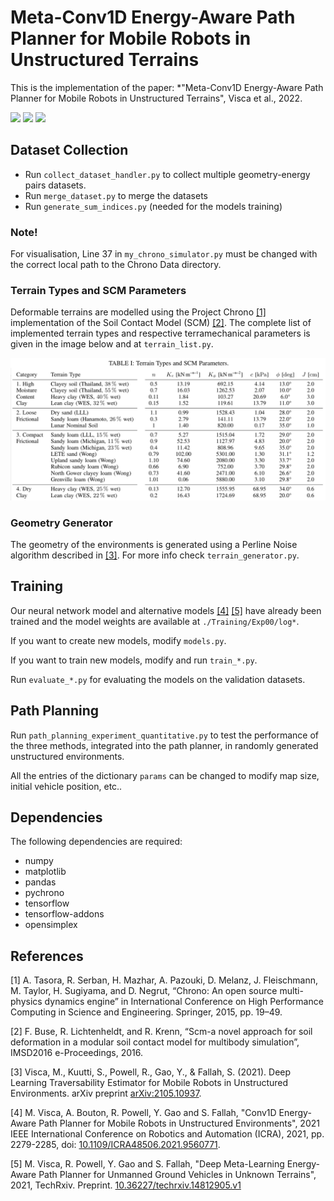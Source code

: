 # Meta-Conv1D Energy-Aware Path Planner for Mobile Robots in Unstructured Terrains
This is the implementation of the paper: *"Meta-Conv1D Energy-Aware Path Planner for Mobile Robots in Unstructured Terrains", Visca et al., 2022.

<img src="https://github.com/picchius94/META-CONV1D/blob/main/Images/transition_conv_1.gif" width="270"> <img src="https://github.com/picchius94/META-CONV1D/blob/main/Images/transition_conv_2.gif" width="270"> <img src="https://github.com/picchius94/META-CONV1D/blob/main/Images/transition_conv_3.gif" width="270">

## Dataset Collection
- Run `collect_dataset_handler.py` to collect multiple geometry-energy pairs datasets.
- Run `merge_dataset.py` to merge the datasets
- Run `generate_sum_indices.py` (needed for the models training)

### Note!
For visualisation, Line 37 in `my_chrono_simulator.py` must be changed with the correct local path to the Chrono Data directory.

### Terrain Types and SCM Parameters
Deformable terrains are modelled using the Project Chrono [[1]](#1) implementation of the Soil Contact Model (SCM) [[2]](#2). The complete list of implemented terrain types and respective terramechanical parameters is given in the image below and at `terrain_list.py`.

<p align="center">
<img src="https://github.com/picchius94/META-CONV1D/blob/main/Images/SCM_Params.png" width="700">
</p>

### Geometry Generator
The geometry of the environments is generated using a Perline Noise algorithm described in [[3]](#3).
For more info check `terrain_generator.py`.

## Training
Our neural network model and alternative models [[4]](#4) [[5]](#5) have already been trained and the model weights are available at `./Training/Exp00/log*`.

If you want to create new models, modify `models.py`.

If you want to train new models, modify and run `train_*.py`.

Run `evaluate_*.py` for evaluating the models on the validation datasets.

## Path Planning
Run `path_planning_experiment_quantitative.py` to test the performance of the three methods, integrated into the path planner, in randomly generated unstructured environments.

All the entries of the dictionary `params` can be changed to modify map size, initial vehicle position, etc..


## Dependencies
The following dependencies are required:
- numpy
- matplotlib
- pandas
- pychrono
- tensorflow
- tensorflow-addons
- opensimplex




## References
<a id="1">[1]</a> 
A. Tasora, R. Serban, H. Mazhar, A. Pazouki, D. Melanz, J. Fleischmann, M. Taylor, H. Sugiyama, and D. Negrut, “Chrono: An open source multi-physics dynamics engine” in International Conference on High Performance Computing in Science and Engineering. Springer, 2015, pp. 19–49.

<a id="2">[2]</a>
F. Buse, R. Lichtenheldt, and R. Krenn, “Scm-a novel approach for soil deformation in a modular soil contact model for multibody simulation”, IMSD2016 e-Proceedings, 2016.

<a id="3">[3]</a>
Visca, M., Kuutti, S., Powell, R., Gao, Y., & Fallah, S. (2021). Deep Learning Traversability Estimator for Mobile Robots in Unstructured Environments. arXiv preprint [arXiv:2105.10937](https://arxiv.org/abs/2105.10937).

<a id="4">[4]</a>
M. Visca, A. Bouton, R. Powell, Y. Gao and S. Fallah, "Conv1D Energy-Aware Path Planner for Mobile Robots in Unstructured Environments", 2021 IEEE International Conference on Robotics and Automation (ICRA), 2021, pp. 2279-2285, doi: [10.1109/ICRA48506.2021.9560771](https://ieeexplore.ieee.org/document/9560771).

<a id="5">[5]</a>
M. Visca, R. Powell, Y. Gao and S. Fallah, "Deep Meta-Learning Energy-Aware Path Planner for Unmanned Ground Vehicles in Unknown Terrains", 2021, TechRxiv. Preprint. [10.36227/techrxiv.14812905.v1](https://doi.org/10.36227/techrxiv.14812905.v1) 
